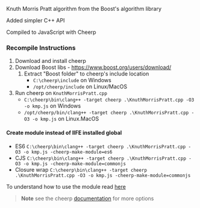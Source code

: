 Knuth Morris Pratt algorithm from the Boost's algorithm library

Added simpler C++ API

Compiled to JavaScript with Cheerp


### Recompile Instructions

1. Download and install cheerp
2. Download Boost libs - https://www.boost.org/users/download/
    1. Extract "Boost folder" to cheerp's include location
        - `C:\cheerp\include` on Windows
        - `/opt/cheerp/include` on Linux/MacOS
3. Run cheerp on `KnuthMorrisPratt.cpp`
    - `C:\cheerp\bin\clang++ -target cheerp .\KnuthMorrisPratt.cpp -O3 -o kmp.js` on Windows
    - `/opt/cheerp/bin/clang++ -target cheerp .\KnuthMorrisPratt.cpp -O3 -o kmp.js` on Linux.MacOS
    
#### Create module instead of IIFE installed global

- ES6 `C:\cheerp\bin\clang++ -target cheerp .\KnuthMorrisPratt.cpp -O3 -o kmp.js -cheerp-make-module=es6`
- CJS `C:\cheerp\bin\clang++ -target cheerp .\KnuthMorrisPratt.cpp -O3 -o kmp.js -cheerp-make-module=commonjs`
- Closure wrap `C:\cheerp\bin\clang++ -target cheerp .\KnuthMorrisPratt.cpp -O3 -o kmp.js -cheerp-make-module=commonjs`

To understand how to use the module read [here](https://docs.leaningtech.com/cheerp/ES6-Modules)

> **Note**
> see the cheerp [documentation](https://docs.leaningtech.com/cheerp/Cheerp-specific-clang-options) for more options
